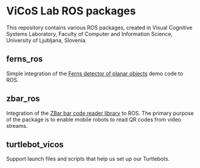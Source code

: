 ViCoS Lab ROS packages
======================

This repository contains various ROS packages, created in Visual Cognitive Systems Laboratory, Faculty of Computer and Information Science, University of Ljubljana, Slovenia.

ferns_ros
---------

Simple integration of the [Ferns detector of planar objects](http://cvlab.epfl.ch/software/ferns/index.php) demo code to ROS.

zbar_ros
--------

Integration of the [ZBar bar code reader library](http://zbar.sourceforge.net/) to ROS. The primary purpose of the package is to enable mobile robots to read QR codes from video streams.

turtlebot_vicos
---------------

Support launch files and scripts that help us set up our Turtlebots.
